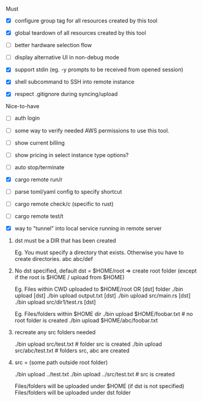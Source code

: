 Must
- [x] configure group tag for all resources created by this tool
- [x] global teardown of all resources created by this tool
- [ ] better hardware selection flow
- [ ] display alternative UI in non-debug mode

- [x] support stdin (eg. -y prompts to be received from opened session)
- [x] shell subcommand to SSH into remote instance 
- [x] respect .gitignore during syncing/upload

Nice-to-have
- [ ] auth login
- [ ] some way to verify needed AWS permissions to use this tool.

- [ ] show current billing
- [ ] show pricing in select instance type options?
- [ ] auto stop/terminate
- [x] cargo remote run/r

- [ ] parse toml/yaml config to specify shortcut
- [ ] cargo remote check/c (specific to rust)
- [ ] cargo remote test/t

- [x] way to "tunnel" into local service running in remote server

1. dst must be a DIR that has been created

    Eg. You must specify a directory that exists. Otherwise you have to create directories.
    abc
    abc/def

2. No dst specified, default dst = $HOME/root => create root folder (except if the root is $HOME / upload from $HOME)

    Eg. Files within CWD uploaded to $HOME/root OR [dst] folder
    ./bin upload [dst]
    ./bin upload output.txt [dst]
    ./bin upload src/main.rs [dst]
    ./bin upload src/dir1/test.rs [dst]

    Eg. Files/folders within $HOME dir
    ./bin upload $HOME/foobar.txt # no root folder is created
    ./bin upload $HOME/abc/foobar.txt

3. recreate any src folders needed

    ./bin upload src/test.txt # folder src is created
    ./bin upload src/abc/test.txt # folders src, abc are created

4. src = (some path outside root folder)

    ./bin upload ../test.txt
    ./bin upload ../src/test.txt # src is created

    Files/folders will be uploaded under $HOME (if dst is not specified)
    Files/folders will be uploaded under dst folder 
